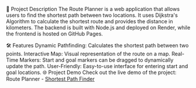 🚀 Project Description
    The Route Planner is a web application that allows users to find the shortest path between two locations. 
    It uses Dijkstra's Algorithm to calculate the shortest route and provides the distance in kilometers. 
    The backend is built with Node.js and deployed on Render, while the frontend is hosted on GitHub Pages.
    
🛠️ Features
    Dynamic Pathfinding: Calculates the shortest path between two points.
    Interactive Map: Visual representation of the route on a map.
    Real-Time Markers: Start and goal markers can be dragged to dynamically update the path.
    User-Friendly: Easy-to-use interface for entering start and goal locations.
🌐 Project Demo
    Check out the live demo of the project: Route Planner - [Shortest Path Finder](https://sridhar311.github.io/route-planner-frontend/)
